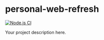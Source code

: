 # personal-web-refresh

[![Node.js CI](https://github.com/tukue/personal-web-refresh/actions/workflows/ci.yml/badge.svg)](https://github.com/tukue/personal-web-refresh/actions/workflows/ci.yml)

Your project description here.